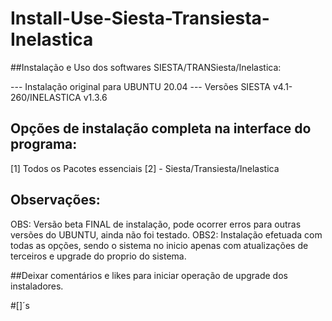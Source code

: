 # Install-Use-Siesta-Transiesta-Inelastica

##Instalação e Uso dos softwares SIESTA/TRANSiesta/Inelastica:

--- Instalação original para UBUNTU 20.04
--- Versões SIESTA v4.1-260/INELASTICA v1.3.6

## Opções de instalação completa na interface do programa:
[1] Todos os Pacotes essenciais
[2] - Siesta/Transiesta/Inelastica

## Observações:
OBS: Versão beta FINAL de instalação, pode ocorrer erros para outras versões do UBUNTU, ainda não foi testado.
OBS2: Instalação efetuada com todas as opções, sendo o sistema no inicio apenas com atualizações de terceiros e upgrade do proprio do sistema.


##Deixar comentários e likes para iniciar operação de upgrade dos instaladores.

 #[]´s
